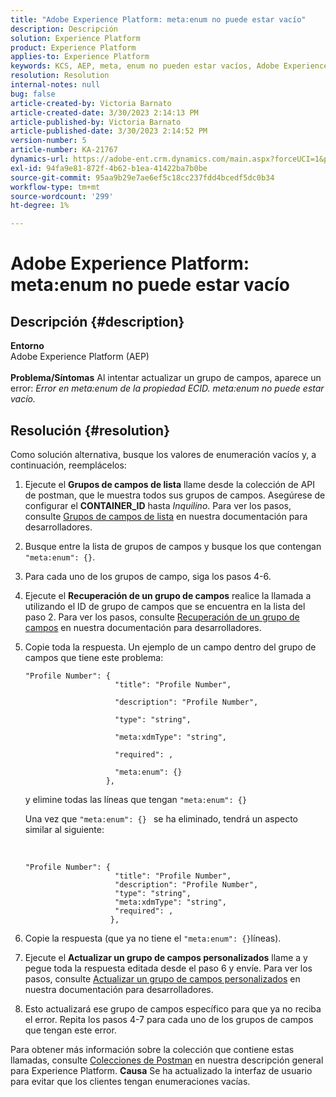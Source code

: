 ```yaml
---
title: "Adobe Experience Platform: meta:enum no puede estar vacío"
description: Descripción
solution: Experience Platform
product: Experience Platform
applies-to: Experience Platform
keywords: KCS, AEP, meta, enum no pueden estar vacíos, Adobe Experience Platform, actualizar grupos de campos, solución de problemas, solución de problemas
resolution: Resolution
internal-notes: null
bug: false
article-created-by: Victoria Barnato
article-created-date: 3/30/2023 2:14:13 PM
article-published-by: Victoria Barnato
article-published-date: 3/30/2023 2:14:52 PM
version-number: 5
article-number: KA-21767
dynamics-url: https://adobe-ent.crm.dynamics.com/main.aspx?forceUCI=1&pagetype=entityrecord&etn=knowledgearticle&id=d7918023-05cf-ed11-b597-6045bd0065b6
exl-id: 94fa9e81-872f-4b62-b1ea-41422ba7b0be
source-git-commit: 95aa9b29e7ae6ef5c18cc237fdd4bcedf5dc0b34
workflow-type: tm+mt
source-wordcount: '299'
ht-degree: 1%

---
```


# Adobe Experience Platform: meta:enum no puede estar vacío

## Descripción {#description}

<b>Entorno</b><br>Adobe Experience Platform (AEP)<br><br><b>Problema/Síntomas</b>
Al intentar actualizar un grupo de campos, aparece un error: *Error en meta:enum de la propiedad ECID. meta:enum no puede estar vacío.*


## Resolución {#resolution}


Como solución alternativa, busque los valores de enumeración vacíos y, a continuación, reemplácelos:

1. Ejecute el <b>Grupos de campos de lista</b> llame desde la colección de API de postman, que le muestra todos sus grupos de campos. Asegúrese de configurar el <b>CONTAINER_ID</b> hasta *Inquilino*. Para ver los pasos, consulte [Grupos de campos de lista](https://developer.adobe.com/experience-platform-apis/references/schema-registry/#tag/Field-groups/operation/listFieldGroups) en nuestra documentación para desarrolladores.
2. Busque entre la lista de grupos de campos y busque los que contengan `"meta:enum": {}`.
3. Para cada uno de los grupos de campo, siga los pasos 4-6.
4. Ejecute el <b>Recuperación de un grupo de campos</b> realice la llamada a utilizando el ID de grupo de campos que se encuentra en la lista del paso 2. Para ver los pasos, consulte [Recuperación de un grupo de campos](https://developer.adobe.com/experience-platform-apis/references/schema-registry/#tag/Field-groups/operation/retrieveFieldGroup) en nuestra documentación para desarrolladores.
5. Copie toda la respuesta. Un ejemplo de un campo dentro del grupo de campos que tiene este problema:




   ```clike
   "Profile Number": { 
                       "title": "Profile Number",                                     
                       "description": "Profile Number",                                    
                       "type": "string",                                     
                       "meta:xdmType": "string",                                    
                       "required": ,                                    
                       "meta:enum": {}                               
                     },
   ```



   y elimine todas las líneas que tengan `"meta:enum": {}`



   Una vez que `"meta:enum": {} ` se ha eliminado, tendrá un aspecto similar al siguiente:

    

   ```clike
   "Profile Number": {
                       "title": "Profile Number",
                       "description": "Profile Number",
                       "type": "string",
                       "meta:xdmType": "string",
                       "required": ,
                      },
   ```

6. Copie la respuesta (que ya no tiene el `"meta:enum": {}`líneas).
7. Ejecute el <b>Actualizar un grupo de campos personalizados</b> llame a y pegue toda la respuesta editada desde el paso 6 y envíe. Para ver los pasos, consulte [Actualizar un grupo de campos personalizados](https://developer.adobe.com/experience-platform-apis/references/schema-registry/#tag/Field-groups/operation/patchFieldGroup) en nuestra documentación para desarrolladores.
8. Esto actualizará ese grupo de campos específico para que ya no reciba el error. Repita los pasos 4-7 para cada uno de los grupos de campos que tengan este error.


Para obtener más información sobre la colección que contiene estas llamadas, consulte [Colecciones de Postman](https://experienceleague.adobe.com/docs/experience-platform/landing/platform-apis/postman.html?lang=en#collections) en nuestra descripción general para Experience Platform.
<b>Causa</b>
Se ha actualizado la interfaz de usuario para evitar que los clientes tengan enumeraciones vacías.
